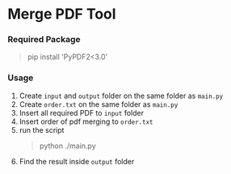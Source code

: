 # Merge PDF Tool



### Required Package

> pip install 'PyPDF2<3.0'

### Usage

1. Create `input` and `output` folder on the same folder as `main.py`
2. Create `order.txt` on the same folder as `main.py`
3. Insert all required PDF to `input` folder
4. Insert order of pdf merging to `order.txt`
5. run the script
   > python ./main.py
6. Find the result inside `output` folder
